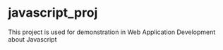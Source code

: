 # javascript_proj
This project is used for demonstration in Web Application Development about Javascript
